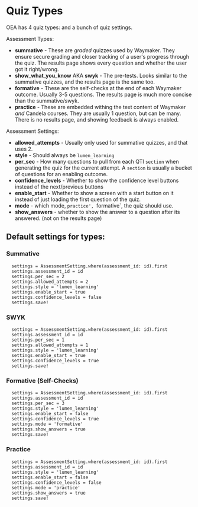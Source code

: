 # Quiz Types

OEA has 4 quiz types: and a bunch of quiz settings.

Assessment Types:

- **summative** - These are _graded_ quizzes used by Waymaker. They ensure secure grading and closer tracking of a user's progress through the quiz. The results page shows every question and whether the user got it right/wrong.
- **show_what_you_know** AKA **swyk** - The pre-tests. Looks similar to the summative quizzes, and the results page is the same too. 
- **formative** - These are the self-checks at the end of each Waymaker outcome. Usually 3-5 questions. The results page is much more concise than the summative/swyk.
- **practice** - These are embedded withing the text content of Waymaker _and_ Candela courses. They are usually 1 question, but can be many. There is no results page, and showing feedback is always enabled. 

Assessment Settings:

- **allowed_attempts** - Usually only used for summative quizzes, and that uses 2. 
- **style** - Should always be `lumen_learning`
- **per_sec** - How many questions to pull from each QTI `section` when generating the quiz for the current attempt. A `section` is usually a bucket of questions for an enabling outcome. 
- **confidence_levels** - Whether to show the confidence level buttons instead of the next/previous buttons
- **enable_start** -  Whether to show a screen with a start button on it instead of just loading the first question of the quiz.
- **mode** -  which mode, `practice', `formative`, the quiz should use.
- **show_answers** - whether to show the answer to a question after its answered. (not on the results page)



## Default settings for types:

### Summative
```
  settings = AssessmentSetting.where(assessment_id: id).first
  settings.assessment_id = id
  settings.per_sec = 2
  settings.allowed_attempts = 2
  settings.style = 'lumen_learning'
  settings.enable_start = true
  settings.confidence_levels = false
  settings.save!
```

### SWYK

```
  settings = AssessmentSetting.where(assessment_id: id).first
  settings.assessment_id = id
  settings.per_sec = 1
  settings.allowed_attempts = 1
  settings.style = 'lumen_learning'
  settings.enable_start = true
  settings.confidence_levels = true
  settings.save!
```

### Formative (Self-Checks)

```
  settings = AssessmentSetting.where(assessment_id: id).first
  settings.assessment_id = id
  settings.per_sec = 3
  settings.style = 'lumen_learning'
  settings.enable_start = false
  settings.confidence_levels = true
  settings.mode = 'formative'
  settings.show_answers = true
  settings.save!
```


### Practice

```
  settings = AssessmentSetting.where(assessment_id: id).first
  settings.assessment_id = id
  settings.style = 'lumen_learning'
  settings.enable_start = false
  settings.confidence_levels = false
  settings.mode = 'practice'
  settings.show_answers = true
  settings.save!
```

